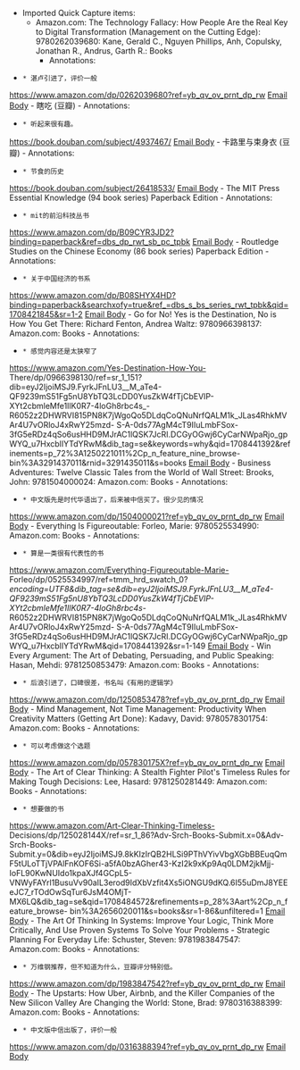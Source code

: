 - Imported Quick Capture items:
    - Amazon.com: The Technology Fallacy: How People Are the Real Key to Digital Transformation (Management on the Cutting Edge): 9780262039680: Kane, Gerald C., Nguyen Phillips, Anh, Copulsky, Jonathan R., Andrus, Garth R.: Books
        - Annotations:

*     * 湛卢引进了，评价一般



https://www.amazon.com/dp/0262039680?ref=yb_qv_ov_prnt_dp_rw [Email Body](https://files.todoist.com/EIk1-axkZaQF0xpWU6jicsaid4HvjzFkc60yuK7GEHfSxNEaikhMdw-QBhg3hHVD/by/21878347/as/file.html)
    - 瞎吃 (豆瓣)
        - Annotations:

*     * 听起来很有趣。



https://book.douban.com/subject/4937467/ [Email Body](https://files.todoist.com/8PXmM1bpIRDvXxmy3ot0WBCTlMiv2hoejE1iK20nFVdkyh3GSgq9eZWL7tssBoLK/by/21878347/as/file.html)
    - 卡路里与束身衣 (豆瓣)
        - Annotations:

*     * 节食的历史



https://book.douban.com/subject/26418533/ [Email Body](https://files.todoist.com/uzoXOfFbqVjE5dqMsOMYiGUXu6bM0otQAp82OZTIVGX_4o814TaXgDU62qk7Dtvn/by/21878347/as/file.html)
    - The MIT Press Essential Knowledge (94 book series) Paperback Edition
        - Annotations:

*     * mit的前沿科技丛书



https://www.amazon.com/dp/B09CYR3JD2?binding=paperback&ref=dbs_dp_rwt_sb_pc_tpbk [Email Body](https://files.todoist.com/SOGEMwGJFJ8fRVWjzRO-Brl4JBRw_Q6MytuFiFzhz5gW26qjkMpuJStXevToXhLf/by/21878347/as/file.html)
    - Routledge Studies on the Chinese Economy (86 book series) Paperback Edition
        - Annotations:

*     * 关于中国经济的书系



https://www.amazon.com/dp/B08SHYX4HD?binding=paperback&searchxofy=true&ref_=dbs_s_bs_series_rwt_tpbk&qid=1708421845&sr=1-2 [Email Body](https://files.todoist.com/qD2jO3Ez4wfNwN3I4nAKQNYHDQRzK4STiXoo8QedWQ_2LKBV4Gu4_raxvG-QCTta/by/21878347/as/file.html)
    - Go for No! Yes is the Destination, No is How You Get There: Richard Fenton, Andrea Waltz: 9780966398137: Amazon.com: Books
        - Annotations:

*     * 感觉内容还是太狭窄了



https://www.amazon.com/Yes-Destination-How-You-
There/dp/0966398130/ref=sr_1_151?dib=eyJ2IjoiMSJ9.FyrkJFnLU3__M_aTe4-QF9239mS51Fg5nU8YbTQ3LcDD0YusZkW4fTjCbEVIP-
XYt2cbmleMfe1IlK0R7-4loGh8rbc4s_-R6052z2DHWRVI815PN8K7jWgoQo5DLdqCoQNuNrfQALM1k_JLas4RhkMVAr4U7vORloJ4xRwY25mzd-
S-A-0ds77AgM4cT9IIuLmbFSox-3fG5eRDz4qSo6usHHD9MJrAC1lQSK7JcRI.DCGyOGwj6CyCarNWpaRjo_gpWYQ_u7HxcblIYTdYRwM&dib_tag=se&keywords=why&qid=1708441392&refinements=p_72%3A1250221011%2Cp_n_feature_nine_browse-
bin%3A3291437011&rnid=3291435011&s=books [Email Body](https://files.todoist.com/UjdQiQWY9qjBOD_Sjz5C91zTs8-iDAo2wbUDSFz8A8fbO-F7Qi6JFDGyik0OKm38/by/21878347/as/file.html)
    - Business Adventures: Twelve Classic Tales from the World of Wall Street: Brooks, John: 9781504000024: Amazon.com: Books
        - Annotations:

*     * 中文版先是时代华语出了，后来被中信买了。很少见的情况



https://www.amazon.com/dp/1504000021?ref=yb_qv_ov_prnt_dp_rw [Email Body](https://files.todoist.com/iuVZS9lUnrsvpIr_RomrnMGSfEyIyy0-sWGOHGT0tdP0oVSmm9IYbTGzdEBIvMXz/by/21878347/as/file.html)
    - Everything Is Figureoutable: Forleo, Marie: 9780525534990: Amazon.com: Books
        - Annotations:

*     * 算是一类很有代表性的书



https://www.amazon.com/Everything-Figureoutable-Marie-
Forleo/dp/0525534997/ref=tmm_hrd_swatch_0?_encoding=UTF8&dib_tag=se&dib=eyJ2IjoiMSJ9.FyrkJFnLU3__M_aTe4-QF9239mS51Fg5nU8YbTQ3LcDD0YusZkW4fTjCbEVIP-
XYt2cbmleMfe1IlK0R7-4loGh8rbc4s_-R6052z2DHWRVI815PN8K7jWgoQo5DLdqCoQNuNrfQALM1k_JLas4RhkMVAr4U7vORloJ4xRwY25mzd-
S-A-0ds77AgM4cT9IIuLmbFSox-3fG5eRDz4qSo6usHHD9MJrAC1lQSK7JcRI.DCGyOGwj6CyCarNWpaRjo_gpWYQ_u7HxcblIYTdYRwM&qid=1708441392&sr=1-149 [Email Body](https://files.todoist.com/SLpX-QiycNJjjhUD138fKFra88IARd-1jTZJVH0AOOr8PIQk7Exj738N9_dEnop7/by/21878347/as/file.html)
    - Win Every Argument: The Art of Debating, Persuading, and Public Speaking: Hasan, Mehdi: 9781250853479: Amazon.com: Books
        - Annotations:

*     * 后浪引进了，口碑很差，书名叫《有用的逻辑学》



https://www.amazon.com/dp/1250853478?ref=yb_qv_ov_prnt_dp_rw [Email Body](https://files.todoist.com/8ZG8HjPRxNV8jcqnX1eBpFqArX4HeDTjzMmOnvJLVnhP5rZqXJGZndkWErdXzgZw/by/21878347/as/file.html)
    - Mind Management, Not Time Management: Productivity When Creativity Matters (Getting Art Done): Kadavy, David: 9780578301754: Amazon.com: Books
        - Annotations:

*     * 可以考虑做这个选题



https://www.amazon.com/dp/057830175X?ref=yb_qv_ov_prnt_dp_rw [Email Body](https://files.todoist.com/6YojAvASrduFpJseNSVCr3Ffdv1tQm5Dnvma2OBT1DlvhQveuI-qCsOK42_gh7mD/by/21878347/as/file.html)
    - The Art of Clear Thinking: A Stealth Fighter Pilot's Timeless Rules for Making Tough Decisions: Lee, Hasard: 9781250281449: Amazon.com: Books
        - Annotations:

*     * 想要做的书



https://www.amazon.com/Art-Clear-Thinking-Timeless-
Decisions/dp/125028144X/ref=sr_1_86?Adv-Srch-Books-Submit.x=0&Adv-Srch-Books-
Submit.y=0&dib=eyJ2IjoiMSJ9.8kKIzIrQB2HLSi9PThVYivVbgXGbBBEuqQmF5tULoTTjVPAlFnKOF6Si-a5fA0bzAGher43-KzI2k9xKp9Aq0LDM2jkMjj-
IoFL90KwNUIdo1kpaXJf4GCpL5-VNWyFAYrl1BusuVv90aIL3erod9IdXbVzfit4Xs5iONGU9dKQ.6I55uDmJ8YEEeJC7_rTOdOwSqTur6JsM4OMjT-
MX6LQ&dib_tag=se&qid=1708484572&refinements=p_28%3Aart%2Cp_n_feature_browse-
bin%3A2656020011&s=books&sr=1-86&unfiltered=1 [Email Body](https://files.todoist.com/FItSzwde_-IvY_iszVE1-gjSReRsDXsLiPuaf7uamb3JtiKVkGHws52d4u_qSyno/by/21878347/as/file.html)
    - The Art Of Thinking In Systems: Improve Your Logic, Think More Critically, And Use Proven Systems To Solve Your Problems - Strategic Planning For Everyday Life: Schuster, Steven: 9781983847547: Amazon.com: Books
        - Annotations:

*     * 万维钢推荐，但不知道为什么，豆瓣评分特别低。



https://www.amazon.com/dp/1983847542?ref=yb_qv_ov_prnt_dp_rw [Email Body](https://files.todoist.com/CbSx6Wvenhp5HhfwqkDnvgcr_Kn-PhJDskcvaCllHplNwxOaHCYT8g-lq1fRpbhZ/by/21878347/as/file.html)
    - The Upstarts: How Uber, Airbnb, and the Killer Companies of the New Silicon Valley Are Changing the World: Stone, Brad: 9780316388399: Amazon.com: Books
        - Annotations:

*     * 中文版中信出版了，评价一般



https://www.amazon.com/dp/0316388394?ref=yb_qv_ov_prnt_dp_rw [Email Body](https://files.todoist.com/_G7zuFoHPbhlfLDFKleOA30Mw9MKOo4lM2Fe0VBR6WMjf6WsZxwizJIEcr_Hsfy7/by/21878347/as/file.html)
